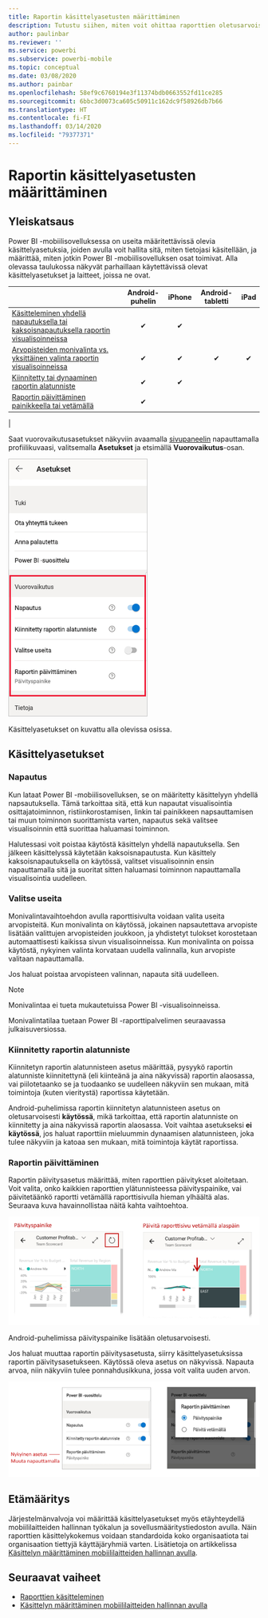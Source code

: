 ```yaml
---
title: Raportin käsittelyasetusten määrittäminen
description: Tutustu siihen, miten voit ohittaa raporttien oletusarvoiset käsittelyasetukset.
author: paulinbar
ms.reviewer: ''
ms.service: powerbi
ms.subservice: powerbi-mobile
ms.topic: conceptual
ms.date: 03/08/2020
ms.author: painbar
ms.openlocfilehash: 58ef9c6760194e3f11374bdb0663552fd11ce285
ms.sourcegitcommit: 6bbc3d0073ca605c50911c162dc9f58926db7b66
ms.translationtype: HT
ms.contentlocale: fi-FI
ms.lasthandoff: 03/14/2020
ms.locfileid: "79377371"
---
```

# <a name="configure-report-interaction-settings"></a>Raportin käsittelyasetusten määrittäminen

## <a name="overview"></a>Yleiskatsaus

Power BI -mobiilisovelluksessa on useita määritettävissä olevia käsittelyasetuksia, joiden avulla voit hallita sitä, miten tietojasi käsitellään, ja määrittää, miten jotkin Power BI -mobiilisovelluksen osat toimivat. Alla olevassa taulukossa näkyvät parhaillaan käytettävissä olevat käsittelyasetukset ja laitteet, joissa ne ovat.

|| Android-puhelin | iPhone | Android-tabletti  | iPad |
|-|:-:|:-:|:-:|:-:|
| [Käsitteleminen yhdellä napautuksella tai kaksoisnapautuksella raportin visualisoinneissa](#single-tap) |✔|✔|||
| [Arvopisteiden monivalinta vs. yksittäinen valinta raportin visualisoinneissa](#multi-select) |✔|✔|✔|✔|
| [Kiinnitetty tai dynaaminen raportin alatunniste](#docked-report-footer) |✔|✔|||
| [Raportin päivittäminen painikkeella tai vetämällä](#report-refresh) |✔||||
|

Saat vuorovaikutusasetukset näkyviin avaamalla [sivupaneelin](./mobile-apps-home-page.md#header) napauttamalla profiilikuvaasi, valitsemalla **Asetukset** ja etsimällä **Vuorovaikutus**-osan.

![Käsittelyasetukset](./media/mobile-app-interaction-settings/powerbi-mobile-app-interactions-section.png)

Käsittelyasetukset on kuvattu alla olevissa osissa.

## <a name="interaction-settings"></a>Käsittelyasetukset

### <a name="single-tap"></a>Napautus
Kun lataat Power BI -mobiilisovelluksen, se on määritetty käsittelyyn yhdellä napsautuksella. Tämä tarkoittaa sitä, että kun napautat visualisointia osittajatoiminnon, ristiinkorostamisen, linkin tai painikkeen napsauttamisen tai muun toiminnon suorittamista varten, napautus sekä valitsee visualisoinnin että suorittaa haluamasi toiminnon.

Halutessasi voit poistaa käytöstä käsittelyn yhdellä napautuksella. Sen jälkeen käsittelyssä käytetään kaksoisnapautusta. Kun käsittely kaksoisnapautuksella on käytössä, valitset visualisoinnin ensin napauttamalla sitä ja suoritat sitten haluamasi toiminnon napauttamalla visualisointia uudelleen.

### <a name="multi-select"></a>Valitse useita

Monivalintavaihtoehdon avulla raporttisivulta voidaan valita useita arvopisteitä. Kun monivalinta on käytössä, jokainen napsautettava arvopiste lisätään valittujen arvopisteiden joukkoon, ja yhdistetyt tulokset korostetaan automaattisesti kaikissa sivun visualisoinneissa. Kun monivalinta on poissa käytöstä, nykyinen valinta korvataan uudella valinnalla, kun arvopiste valitaan napauttamalla.

Jos haluat poistaa arvopisteen valinnan, napauta sitä uudelleen.

>[!NOTE]
>Monivalintaa ei tueta mukautetuissa Power BI -visualisoinneissa.
>
>Monivalintatilaa tuetaan Power BI -raporttipalvelimen seuraavassa julkaisuversiossa.

### <a name="docked-report-footer"></a>Kiinnitetty raportin alatunniste

Kiinnitetyn raportin alatunnisteen asetus määrittää, pysyykö raportin alatunniste kiinnitettynä (eli kiinteänä ja aina näkyvissä) raportin alaosassa, vai piilotetaanko se ja tuodaanko se uudelleen näkyviin sen mukaan, mitä toimintoja (kuten vieritystä) raportissa käytetään.

Android-puhelimissa raportin kiinnitetyn alatunnisteen asetus on oletusarvoisesti **käytössä**, mikä tarkoittaa, että raportin alatunniste on kiinnitetty ja aina näkyvissä raportin alaosassa. Voit vaihtaa asetukseksi **ei käytössä**, jos haluat raporttiin mieluummin dynaamisen alatunnisteen, joka tulee näkyviin ja katoaa sen mukaan, mitä toimintoja käytät raportissa.

### <a name="report-refresh"></a>Raportin päivittäminen

Raportin päivitysasetus määrittää, miten raporttien päivitykset aloitetaan. Voit valita, onko kaikkien raporttien ylätunnisteessa päivityspainike, vai päivitetäänkö raportti vetämällä raporttisivulla hieman ylhäältä alas. Seuraava kuva havainnollistaa näitä kahta vaihtoehtoa. 

![Päivityspainike ja päivittäminen vetämällä](./media/mobile-app-interaction-settings/powerbi-mobile-app-interactions-refresh-button-versus-pull.png)

Android-puhelimissa päivityspainike lisätään oletusarvoisesti.

Jos haluat muuttaa raportin päivitysasetusta, siirry käsittelyasetuksissa raportin päivitysasetukseen. Käytössä oleva asetus on näkyvissä. Napauta arvoa, niin näkyviin tulee ponnahdusikkuna, jossa voit valita uuden arvon.

![Päivityksen asettaminen](./media/mobile-app-interaction-settings/powerbi-mobile-app-interactions-set-refresh.png)

## <a name="remote-configuration"></a>Etämääritys

Järjestelmänvalvoja voi määrittää käsittelyasetukset myös etäyhteydellä mobiililaitteiden hallinnan työkalun ja sovellusmääritystiedoston avulla. Näin raporttien käsittelykokemus voidaan standardoida koko organisaatiota tai organisaation tiettyjä käyttäjäryhmiä varten. Lisätietoja on artikkelissa [Käsittelyn määrittäminen mobiililaitteiden hallinnan avulla](./mobile-app-configuration.md).


## <a name="next-steps"></a>Seuraavat vaiheet
* [Raporttien käsitteleminen](./mobile-reports-in-the-mobile-apps.md#interact-with-reports)
* [Käsittelyn määrittäminen mobiililaitteiden hallinnan avulla](./mobile-app-configuration.md)
